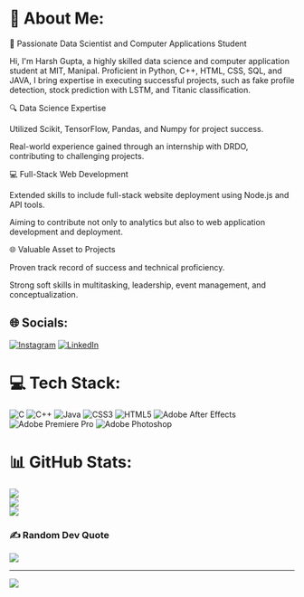 # 💫 About Me:
🚀 Passionate Data Scientist and Computer Applications Student

Hi, I'm Harsh Gupta, a highly skilled data science and computer application student at MIT, Manipal. Proficient in Python, C++, HTML, CSS, SQL, and JAVA, I bring expertise in executing successful projects, such as fake profile detection, stock prediction with LSTM, and Titanic classification.

🔍 Data Science Expertise

Utilized Scikit, TensorFlow, Pandas, and Numpy for project success.

Real-world experience gained through an internship with DRDO, contributing to challenging projects.

💻 Full-Stack Web Development

Extended skills to include full-stack website deployment using Node.js and API tools.

Aiming to contribute not only to analytics but also to web application development and deployment.

🌐 Valuable Asset to Projects

Proven track record of success and technical proficiency.

Strong soft skills in multitasking, leadership, event management, and conceptualization.



## 🌐 Socials:
[![Instagram](https://img.shields.io/badge/Instagram-%23E4405F.svg?logo=Instagram&logoColor=white)](https://instagram.com/harsh._._.gupta) [![LinkedIn](https://img.shields.io/badge/LinkedIn-%230077B5.svg?logo=linkedin&logoColor=white)](https://linkedin.com/in/gupta1harsh) 

# 💻 Tech Stack:
![C](https://img.shields.io/badge/c-%2300599C.svg?style=for-the-badge&logo=c&logoColor=white) ![C++](https://img.shields.io/badge/c++-%2300599C.svg?style=for-the-badge&logo=c%2B%2B&logoColor=white) ![Java](https://img.shields.io/badge/java-%23ED8B00.svg?style=for-the-badge&logo=java&logoColor=white) ![CSS3](https://img.shields.io/badge/css3-%231572B6.svg?style=for-the-badge&logo=css3&logoColor=white) ![HTML5](https://img.shields.io/badge/html5-%23E34F26.svg?style=for-the-badge&logo=html5&logoColor=white) ![Adobe After Effects](https://img.shields.io/badge/Adobe%20After%20Effects-9999FF.svg?style=for-the-badge&logo=Adobe%20After%20Effects&logoColor=white) ![Adobe Premiere Pro](https://img.shields.io/badge/Adobe%20Premiere%20Pro-9999FF.svg?style=for-the-badge&logo=Adobe%20Premiere%20Pro&logoColor=white) ![Adobe Photoshop](https://img.shields.io/badge/adobephotoshop-%2331A8FF.svg?style=for-the-badge&logo=adobephotoshop&logoColor=white)
# 📊 GitHub Stats:
![](https://github-readme-stats.vercel.app/api?username=hharshguptaa&theme=dark&hide_border=false&include_all_commits=true&count_private=false)<br/>
![](https://github-readme-streak-stats.herokuapp.com/?user=hharshguptaa&theme=dark&hide_border=false)<br/>
![](https://github-readme-stats.vercel.app/api/top-langs/?username=hharshguptaa&theme=dark&hide_border=false&include_all_commits=true&count_private=false&layout=compact)

### ✍️ Random Dev Quote
![](https://quotes-github-readme.vercel.app/api?type=horizontal&theme=radical)

---
[![](https://visitcount.itsvg.in/api?id=hharshguptaa&icon=0&color=0)](https://visitcount.itsvg.in)

<!-- Proudly created with GPRM ( https://gprm.itsvg.in ) -->
